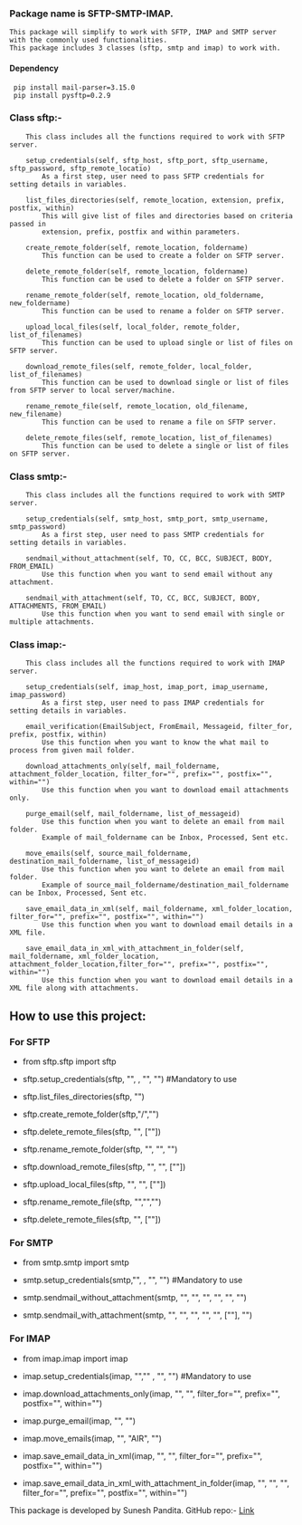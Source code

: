 ### Package name is SFTP-SMTP-IMAP.

    This package will simplify to work with SFTP, IMAP and SMTP server with the commonly used functionalities.
    This package includes 3 classes (sftp, smtp and imap) to work with.

#### Dependency
     pip install mail-parser=3.15.0
     pip install pysftp=0.2.9

### Class sftp:-
        This class includes all the functions required to work with SFTP server.

        setup_credentials(self, sftp_host, sftp_port, sftp_username, sftp_password, sftp_remote_locatio)
            As a first step, user need to pass SFTP credentials for setting details in variables.

        list_files_directories(self, remote_location, extension, prefix, postfix, within)
            This will give list of files and directories based on criteria passed in
            extension, prefix, postfix and within parameters.

        create_remote_folder(self, remote_location, foldername)
            This function can be used to create a folder on SFTP server.

        delete_remote_folder(self, remote_location, foldername)
            This function can be used to delete a folder on SFTP server.

        rename_remote_folder(self, remote_location, old_foldername, new_foldername)
            This function can be used to rename a folder on SFTP server.

        upload_local_files(self, local_folder, remote_folder, list_of_filenames)
            This function can be used to upload single or list of files on SFTP server.

        download_remote_files(self, remote_folder, local_folder, list_of_filenames)
            This function can be used to download single or list of files from SFTP server to local server/machine.

        rename_remote_file(self, remote_location, old_filename, new_filename)
            This function can be used to rename a file on SFTP server.

        delete_remote_files(self, remote_location, list_of_filenames)
            This function can be used to delete a single or list of files on SFTP server.



### Class smtp:-
        This class includes all the functions required to work with SMTP server.

        setup_credentials(self, smtp_host, smtp_port, smtp_username, smtp_password)
            As a first step, user need to pass SMTP credentials for setting details in variables.

        sendmail_without_attachment(self, TO, CC, BCC, SUBJECT, BODY, FROM_EMAIL)
            Use this function when you want to send email without any attachment.

        sendmail_with_attachment(self, TO, CC, BCC, SUBJECT, BODY, ATTACHMENTS, FROM_EMAIL)
            Use this function when you want to send email with single or multiple attachments.



### Class imap:-
        This class includes all the functions required to work with IMAP server.

        setup_credentials(self, imap_host, imap_port, imap_username, imap_password)
            As a first step, user need to pass IMAP credentials for setting details in variables.

        email_verification(EmailSubject, FromEmail, Messageid, filter_for, prefix, postfix, within)
            Use this function when you want to know the what mail to process from given mail folder.

        download_attachments_only(self, mail_foldername, attachment_folder_location, filter_for="", prefix="", postfix="", within="")
            Use this function when you want to download email attachments only.

        purge_email(self, mail_foldername, list_of_messageid)
            Use this function when you want to delete an email from mail folder.
            Example of mail_foldername can be Inbox, Processed, Sent etc.

        move_emails(self, source_mail_foldername, destination_mail_foldername, list_of_messageid)
            Use this function when you want to delete an email from mail folder.
            Example of source_mail_foldername/destination_mail_foldername can be Inbox, Processed, Sent etc.

        save_email_data_in_xml(self, mail_foldername, xml_folder_location, filter_for="", prefix="", postfix="", within="")
            Use this function when you want to download email details in a XML file.

        save_email_data_in_xml_with_attachment_in_folder(self, mail_foldername, xml_folder_location, attachment_folder_location,filter_for="", prefix="", postfix="", within="")
            Use this function when you want to download email details in a XML file along with attachments.



## How to use this project: 

### For SFTP
   - from sftp.sftp import sftp

   - sftp.setup_credentials(sftp, "", , "", "")  #Mandatory to use

   - sftp.list_files_directories(sftp, "")
   - sftp.create_remote_folder(sftp,"/","")
   - sftp.delete_remote_files(sftp, "", [""])
   - sftp.rename_remote_folder(sftp, "", "", "")
   - sftp.download_remote_files(sftp, "", "", [""])
   - sftp.upload_local_files(sftp, "", "", [""])
   - sftp.rename_remote_file(sftp, "","","")
   - sftp.delete_remote_files(sftp, "", [""])

### For SMTP
   - from smtp.smtp import smtp

   - smtp.setup_credentials(smtp,"", , "", "")    #Mandatory to use

   - smtp.sendmail_without_attachment(smtp, "", "", "", "", "", "")
   - smtp.sendmail_with_attachment(smtp, "", "", "", "", "", [""], "")

### For IMAP
   - from imap.imap import imap

   - imap.setup_credentials(imap, "","" , "", "")   #Mandatory to use

   - imap.download_attachments_only(imap, "", "", filter_for="", prefix="", postfix="", within="")
   - imap.purge_email(imap, "", "")
   - imap.move_emails(imap, "", "AIR", "")
   - imap.save_email_data_in_xml(imap, "", "", filter_for="", prefix="", postfix="", within="")
   - imap.save_email_data_in_xml_with_attachment_in_folder(imap, "", "", "", filter_for="", prefix="", postfix="", within="")



This package is developed by Sunesh Pandita.
GitHub repo:- [Link](https://github.com/SUNESHPANDITA/sftp-smtp-imap-package.git) 
